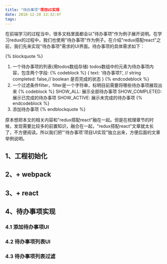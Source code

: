 ```yaml
---
title: "待办事项"项目UI实现
date: 2018-12-20 13:32:47
tags:
---
```


在前端学习的过程当中，很多文档里面都会以"待办事项"作为例子展开说明。在学习redux的过程中，我们也使用"待办事项"作为例子。在介绍"redux搭配react"之前，我们先来实现"待办事项"需求的UI界面。待办事项的具体需求如下：

{% blockquote %}
1. 一个待办事项的列表(用todos数组存储)
   todos数组中的元素为待办事项内容，包含两个字段:
   {% codeblock %}
   {
       text: '待办事项1', // string
       completed: false,// boolean 是否完成的状态
   }
   {% endcodeblock %}
2. 一个过滤条件filter，filter是一个字符串，标明目前需要将哪些待办事项展现出来
   {% codeblock %}
    SHOW_ALL: 展示全部待办事项
    SHOW_COMPLETED: 展示已完成的待办事项
    SHOW_ACTIVE: 展示未完成的待办事项
   {% endcodeblock %}
3. 添加待办事项
{% endblockquote %}


原本想把本文的相关内容和"redux搭配react"融在一起。但是在梳理章节的时候，发现需要比较多的前置知识，融合在一起，"redux搭配react"文章就太长了，不方便阅读。所以我们把"'待办事项'项目UI实现"独立出来，方便后面的文章举例说明。

## 1、工程初始化


## 2、+ webpack

## 3、+ react

## 4、待办事项实现

### 4.1 添加待办事项UI

### 4.2 待办事项列表UI

### 4.3 待办事项列表过滤



